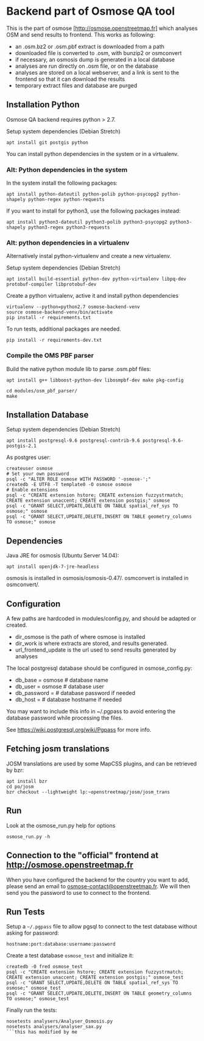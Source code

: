 Backend part of Osmose QA tool
==============================

This is the part of osmose [http://osmose.openstreetmap.fr] which analyses OSM
and send results to frontend. This works as following:

  - an .osm.bz2 or .osm.pbf extract is downloaded from a path
  - downloaded file is converted to .osm, with bunzip2 or osmconvert
  - if necessary, an osmosis dump is generated in a local database
  - analyses are run directly on .osm file, or on the database
  - analyses are stored on a local webserver, and a link is sent to the
    frontend so that it can download the results
  - temporary extract files and database are purged

Installation Python
-------------------

Osmose QA backend requires python > 2.7.

Setup system dependencies (Debian Stretch)
```
apt install git postgis python
```

You can install python dependencies in the system or in a virtualenv.

### Alt: Python dependencies in the system

In the system install the following packages:
```
apt install python-dateutil python-polib python-psycopg2 python-shapely python-regex python-requests
```

If you want to install for python3, use the following packages instead:
```
apt install python3-dateutil python3-polib python3-psycopg2 python3-shapely python3-regex python3-requests
```

### Alt: python dependencies in a virtualenv

Alternatively instal python-virtualenv and create a new virtualenv.

Setup system dependencies (Debian Stretch)
```
apt install build-essential python-dev python-virtualenv libpq-dev protobuf-compiler libprotobuf-dev
```

Create a python virtualenv, active it and install python dependencies
```
virtualenv --python=python2.7 osmose-backend-venv
source osmose-backend-venv/bin/activate
pip install -r requirements.txt
```

To run tests, additional packages are needed.
```
pip install -r requirements-dev.txt
```

### Compile the OMS PBF parser

Build the native python module lib to parse .osm.pbf files:
```
apt install g++ libboost-python-dev libosmpbf-dev make pkg-config

cd modules/osm_pbf_parser/
make
```


Installation Database
---------------------

Setup system dependencies (Debian Stretch)
```
apt install postgresql-9.6 postgresql-contrib-9.6 postgresql-9.6-postgis-2.1
```

As postgres user:
```
createuser osmose
# Set your own password
psql -c "ALTER ROLE osmose WITH PASSWORD '-osmose-';"
createdb -E UTF8 -T template0 -O osmose osmose
# Enable extensions
psql -c "CREATE extension hstore; CREATE extension fuzzystrmatch; CREATE extension unaccent; CREATE extension postgis;" osmose
psql -c "GRANT SELECT,UPDATE,DELETE ON TABLE spatial_ref_sys TO osmose;" osmose
psql -c "GRANT SELECT,UPDATE,DELETE,INSERT ON TABLE geometry_columns TO osmose;" osmose
```


Dependencies
------------

Java JRE for osmosis (Ubuntu Server 14.04):
```
apt install openjdk-7-jre-headless
```

osmosis is installed in osmosis/osmosis-0.47/.
osmconvert is installed in osmconvert/.


Configuration
-------------
A few paths are hardcoded in modules/config.py, and should be adapted or created.

  - dir_osmose is the path of where osmose is installed
  - dir_work is where extracts are stored, and results generated.
  - url_frontend_update is the url used to send results generated by analyses


The local postgresql database should be configured in osmose_config.py:

  - db_base = osmose # database name
  - db_user = osmose # database user
  - db_password = # database password if needed
  - db_host = # database hostname if needed

You may want to include this info in ~/.pgpass to avoid entering the database
password while processing the files.

See https://wiki.postgresql.org/wiki/Pgpass for more info.


Fetching josm translations
--------------------------

JOSM translations are used by some MapCSS plugins, and can be retrieved by bzr:
```
apt install bzr
cd po/josm
bzr checkout --lightweight lp:~openstreetmap/josm/josm_trans
```

Run
---

Look at the osmose_run.py help for options
```
osmose_run.py -h
```


Connection to the "official" frontend at http://osmose.openstreetmap.fr
-----------------------------------------------------------------------

When you have configured the backend for the country you want to add, please
send an email to osmose-contact@openstreetmap.fr. We will then send you the
password to use to connect to the frontend.


Run Tests
---------

Setup a `~/.pgpass` file to allow pgsql to connect to the test database without asking for password:
```
hostname:port:database:username:password
```

Create a test database `osmose_test` and initialize it:
```
createdb -O fred osmose_test
psql -c "CREATE extension hstore; CREATE extension fuzzystrmatch; CREATE extension unaccent; CREATE extension postgis;" osmose_test
psql -c "GRANT SELECT,UPDATE,DELETE ON TABLE spatial_ref_sys TO osmose;" osmose_test
psql -c "GRANT SELECT,UPDATE,DELETE,INSERT ON TABLE geometry_columns TO osmose;" osmose_test
```

Finally run the tests:
```
nosetests analysers/Analyser_Osmosis.py
nosetests analysers/analyser_sax.py
```this has modified by me
